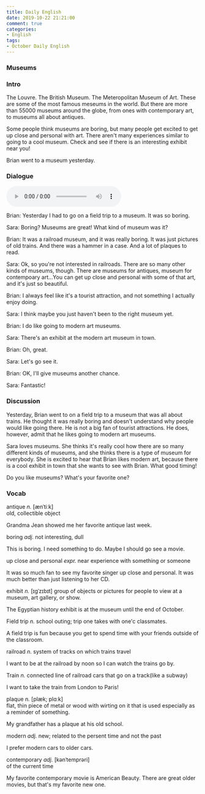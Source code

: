 ```yaml
---
title: Daily English
date: 2019-10-22 21:21:00
comment: true
categories:
- English
tags:
- October Daily English
---
```


### Museums

### Intro
The Louvre. The British Museum. The Meteropolitan Museum of Art. These are some of the most famous meseums in the world. But there are more than 55000 museums around the globe, from ones with contemporary art, to museums all about antiques.

Some people think museums are boring, but many people get excited to get up close and personal with art. There aren't many experiences similar to going to a cool museum. Check and see if there is an interesting exhibit near you!

Brian went to a museum yesterday.

### Dialogue
<audio controls>
  <source src="https://audio.englishbaby.com/standard_lesson/dialog_audio/0000/0000/0007/7010_1444023979_851679.mp3" />
</audio>

Brian: Yesterday I had to go on a field trip to a museum. It was so boring.

Sara: Boring? Museums are great! What kind of museum was it?

Brian: It was a railroad museum, and it was really boring. It was just pictures of old trains. And there was a hammer in a case. And a lot of plaques to read.

Sara: Ok, so you're not interested in railroads. There are so many other kinds of museums, though. There are museums for antiques, museum for contempoary art...You can get up close and personal with some of that art, and it's just so beautiful.

Brian: I always feel like it's a tourist attraction, and not something I actually enjoy doing.

Sara: I think maybe you just haven't been to the right museum yet.

Brian: I do like going to modern art museums.

Sara: There's an exhibit at the modern art museum in town.

Brian: Oh, great.

Sara: Let's go see it.

Brian: OK, I'll give museums another chance.

Sara: Fantastic!

### Discussion
Yesterday, Brian went to on a field trip to a museum that was all about trains. He thought it was really boring and doesn't understand why people would like going there. He is not a big fan of tourist attractions. He does, however, admit that he likes going to modern art museums.

Sara loves museums. She thinks it's really cool how there are so many different kinds of museums, and she thinks there is a type of museum for everybody. She is excited to hear that Brian likes modern art, because there is a cool exhibit in town that she wants to see with Brian. What good timing!

Do you like museums? What's your favorite one?

### Vocab
antique *n.*   [ænˈtiːk]  
  old, collectible object

  Grandma Jean showed me her favorite antique last week.

boring *adj.*
  not interesting, dull

  This is boring. I need something to do. Maybe I should go see a movie.

up close and personal *expr.*
  near experience with something or someone

  It was so much fan to see my favorite singer up close and personal. It was much better than just listening to her CD.

exhibit *n.* [ɪɡˈzɪbɪt] 
  group of objects or pictures for people to view at a museum, art gallery, or show.

  The Egyptian history exhibit is at the museum until the end of October.

Field trip *n.*
  school outing; trip one takes with one'c classmates.

  A field trip is fun because you get to spend time with your friends outside of the classroom.

railroad *n.*
  system of tracks on which trains travel

  I want to be at the railroad by noon so I can watch the trains go by.

Train *n.*
  connected line of railroad cars that go on a track(like a subway)

  I want to take the train from London to Paris!

plaque *n.* [plæk; plɑːk]  
  flat, thin piece of metal or wood with wirting on it that is used especially as a reminder of something.

  My grandfather has a plaque at his old school.

modern *adj.*
  new; related to the persent time and not the past

  I prefer modern cars to older cars.

contemporary *adj.*  [kənˈtemprəri]  
  of the current time

  My favorite contemporary movie is American Beauty. There are great older movies, but that's my favorite new one.


